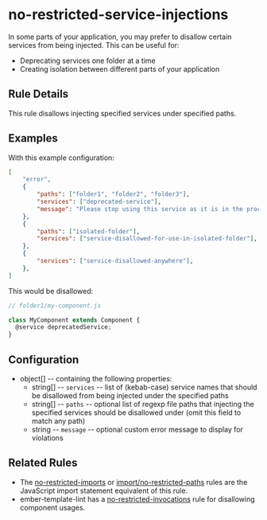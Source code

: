# no-restricted-service-injections

In some parts of your application, you may prefer to disallow certain services from being injected. This can be useful for:

- Deprecating services one folder at a time
- Creating isolation between different parts of your application

## Rule Details

This rule disallows injecting specified services under specified paths.

## Examples

With this example configuration:

```json
[
    "error",
    {
        "paths": ["folder1", "folder2", "folder3"],
        "services": ["deprecated-service"],
        "message": "Please stop using this service as it is in the process of being deprecated",
    },
    {
        "paths": ["isolated-folder"],
        "services": ["service-disallowed-for-use-in-isolated-folder"],
    },
    {
        "services": ["service-disallowed-anywhere"],
    },
]
```

This would be disallowed:

```js
// folder1/my-component.js

class MyComponent extends Component {
  @service deprecatedService;
}
```

## Configuration

- object[] -- containing the following properties:
  - string[] -- `services` -- list of (kebab-case) service names that should be disallowed from being injected under the specified paths
  - string[] -- `paths` -- optional list of regexp file paths that injecting the specified services should be disallowed under (omit this field to match any path)
  - string -- `message` -- optional custom error message to display for violations

## Related Rules

- The [no-restricted-imports](https://eslint.org/docs/rules/no-restricted-imports) or [import/no-restricted-paths](https://github.com/benmosher/eslint-plugin-import/blob/master/docs/rules/no-restricted-paths.md) rules are the JavaScript import statement equivalent of this rule.
- ember-template-lint has a [no-restricted-invocations](https://github.com/ember-template-lint/ember-template-lint/blob/master/docs/rule/no-restricted-invocations.md) rule for disallowing component usages.

